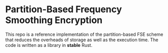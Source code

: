 # Partition-Based Frequency Smoothing Encryption

This repo is a reference implementation of the partition-based FSE scheme that reduces the overheads of storage as well as the execution time.
The code is written as a library in **stable** Rust.
